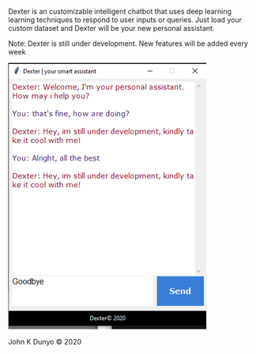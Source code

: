 Dexter is an customizable intelligent chatbot that uses deep learning learning 
techniques to respond to user inputs or queries.
Just load your custom dataset and Dexter will be your new personal assistant.

Note: Dexter is still under development. New features will be added every week






![Screenshot of the GUI](https://github.com/johnkdunyo/Dexter-PyBot/blob/master/gui.png)




John K Dunyo © 2020